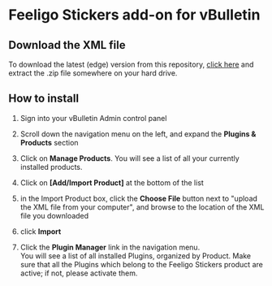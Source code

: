 # Feeligo Stickers add-on for vBulletin

## Download the XML file

To download the latest (edge) version from this repository, [click here](https://github.com/Feeligo/plugin-stickers-vbulletin-feeligo/archive/master.zip) and extract the .zip file somewhere on your hard drive.

## How to install

  1. Sign into your vBulletin Admin control panel

  2. Scroll down the navigation menu on the left, and expand the
  **Plugins & Products** section

  3. Click on **Manage Products**. You will see a list of all your currently
  installed products.

  4. Click on **[Add/Import Product]** at the bottom of the list

  5. in the Import Product box, click the **Choose File** button next to
  "upload the XML file from your computer", and browse to the location of the
  XML file you downloaded

  6. click **Import**

  7. Click the **Plugin Manager** link in the navigation menu.  
  You will see a list
  of all installed Plugins, organized by Product. Make sure that all the
  Plugins which belong to the Feeligo Stickers product are active;
  if not, please activate them.